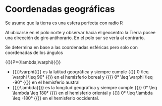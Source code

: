 # Coordenadas geográficas

Se asume que la tierra es una esfera perfecta con radio R

Al ubicarse en el polo norte y observar hacia el geocentro la Tierra posee una dirección de giro antihorario. En el polo sur se vería al contrario.

Se determina en base a las coordenadas esféricas pero solo con coordenadas de los ángulos

{{<katex>}}P=(\lambda,\varphi){{</katex>}}

- {{<katex>}}\varphi{{</katex>}} es la latitud geográfica y siempre cumple {{<katex>}} 0 \leq \varphi \leq 90° {{</katex>}} en el hemisferio boreal y {{<katex>}} 0° \leq \varphi \leq -90° {{</katex>}} en el hemisferio austral
- {{<katex>}}\lambda{{</katex>}} es la longitud geográfica y siempre cumple {{<katex>}} 0° \leq \lambda \leq 180° {{</katex>}} en el hemisferio oriental y {{<katex>}} 0° \leq \lambda \leq -180° {{</katex>}} en el hemisferio occidental.
